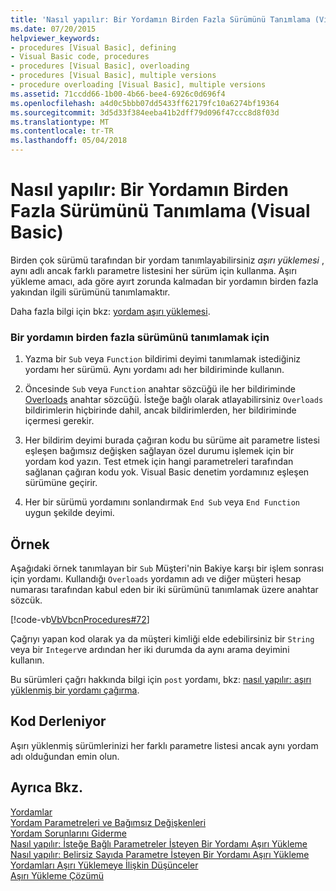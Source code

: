 ```yaml
---
title: 'Nasıl yapılır: Bir Yordamın Birden Fazla Sürümünü Tanımlama (Visual Basic)'
ms.date: 07/20/2015
helpviewer_keywords:
- procedures [Visual Basic], defining
- Visual Basic code, procedures
- procedures [Visual Basic], overloading
- procedures [Visual Basic], multiple versions
- procedure overloading [Visual Basic], multiple versions
ms.assetid: 71ccdd66-1b00-4b66-bee4-6926c0d696f4
ms.openlocfilehash: a4d0c5bbb07dd5433ff62179fc10a6274bf19364
ms.sourcegitcommit: 3d5d33f384eeba41b2dff79d096f47ccc8d8f03d
ms.translationtype: MT
ms.contentlocale: tr-TR
ms.lasthandoff: 05/04/2018
---
```

# <a name="how-to-define-multiple-versions-of-a-procedure-visual-basic"></a>Nasıl yapılır: Bir Yordamın Birden Fazla Sürümünü Tanımlama (Visual Basic)
Birden çok sürümü tarafından bir yordam tanımlayabilirsiniz *aşırı yüklemesi* , aynı adlı ancak farklı parametre listesini her sürüm için kullanma. Aşırı yükleme amacı, ada göre ayırt zorunda kalmadan bir yordamın birden fazla yakından ilgili sürümünü tanımlamaktır.  
  
 Daha fazla bilgi için bkz: [yordam aşırı yüklemesi](./procedure-overloading.md).  
  
### <a name="to-define-multiple-versions-of-a-procedure"></a>Bir yordamın birden fazla sürümünü tanımlamak için  
  
1.  Yazma bir `Sub` veya `Function` bildirimi deyimi tanımlamak istediğiniz yordamı her sürümü. Aynı yordamı adı her bildiriminde kullanın.  
  
2.  Öncesinde `Sub` veya `Function` anahtar sözcüğü ile her bildiriminde [Overloads](../../../../visual-basic/language-reference/modifiers/overloads.md) anahtar sözcüğü. İsteğe bağlı olarak atlayabilirsiniz `Overloads` bildirimlerin hiçbirinde dahil, ancak bildirimlerden, her bildiriminde içermesi gerekir.  
  
3.  Her bildirim deyimi burada çağıran kodu bu sürüme ait parametre listesi eşleşen bağımsız değişken sağlayan özel durumu işlemek için bir yordam kod yazın. Test etmek için hangi parametreleri tarafından sağlanan çağıran kodu yok. Visual Basic denetim yordamınız eşleşen sürümüne geçirir.  
  
4.  Her bir sürümü yordamını sonlandırmak `End Sub` veya `End Function` uygun şekilde deyimi.  
  
## <a name="example"></a>Örnek  
 Aşağıdaki örnek tanımlayan bir `Sub` Müşteri'nin Bakiye karşı bir işlem sonrası için yordamı. Kullandığı `Overloads` yordamın adı ve diğer müşteri hesap numarası tarafından kabul eden bir iki sürümünü tanımlamak üzere anahtar sözcük.  
  
 [!code-vb[VbVbcnProcedures#72](./codesnippet/VisualBasic/how-to-define-multiple-versions-of-a-procedure_1.vb)]  
  
 Çağrıyı yapan kod olarak ya da müşteri kimliği elde edebilirsiniz bir `String` veya bir `Integer`ve ardından her iki durumda da aynı arama deyimini kullanın.  
  
 Bu sürümleri çağrı hakkında bilgi için `post` yordamı, bkz: [nasıl yapılır: aşırı yüklenmiş bir yordamı çağırma](./how-to-call-an-overloaded-procedure.md).  
  
## <a name="compiling-the-code"></a>Kod Derleniyor  
 Aşırı yüklenmiş sürümlerinizi her farklı parametre listesi ancak aynı yordam adı olduğundan emin olun.  
  
## <a name="see-also"></a>Ayrıca Bkz.  
 [Yordamlar](./index.md)  
 [Yordam Parametreleri ve Bağımsız Değişkenleri](./procedure-parameters-and-arguments.md)  
 [Yordam Sorunlarını Giderme](./troubleshooting-procedures.md)  
 [Nasıl yapılır: İsteğe Bağlı Parametreler İsteyen Bir Yordamı Aşırı Yükleme](./how-to-overload-a-procedure-that-takes-optional-parameters.md)  
 [Nasıl yapılır: Belirsiz Sayıda Parametre İsteyen Bir Yordamı Aşırı Yükleme](./how-to-overload-a-procedure-that-takes-an-indefinite-number-of-parameters.md)  
 [Yordamları Aşırı Yüklemeye İlişkin Düşünceler](./considerations-in-overloading-procedures.md)  
 [Aşırı Yükleme Çözümü](./overload-resolution.md)
